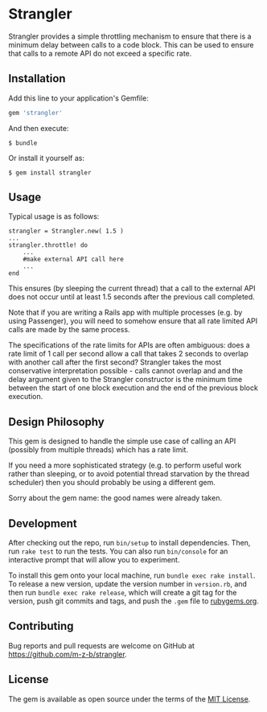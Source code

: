 # Strangler

Strangler provides a simple throttling mechanism to ensure that there is a minimum delay between calls to a code block. This can be used to ensure that calls to a remote API do not exceed a specific rate.


## Installation

Add this line to your application's Gemfile:

```ruby
gem 'strangler'
```

And then execute:

    $ bundle

Or install it yourself as:

    $ gem install strangler

## Usage

Typical usage is as follows:

    strangler = Strangler.new( 1.5 )
    ...
    strangler.throttle! do
        ...
        #make external API call here
        ...
    end

This ensures (by sleeping the current thread) that a call to the external API does not occur until at least 1.5 seconds after the previous call completed.

Note that if you are writing a Rails app with multiple processes (e.g. by using Passenger), you will need to somehow ensure that all rate limited API calls are made by the same process. 

The specifications of the rate limits for APIs are often ambiguous: does a rate limit of 1 call per second allow a call that takes 2 seconds to overlap with another call after the first second? Strangler takes the most conservative interpretation possible - calls cannot overlap and and the delay argument given to the Strangler constructor is the minimum time between the start of one block execution and the end of the previous block execution.

## Design Philosophy

This gem is designed to handle the simple use case of calling an API (possibly from multiple threads) which has a rate limit. 

If you need a more sophisticated strategy (e.g. to perform useful work rather than sleeping, or to avoid potential thread starvation by the thread scheduler) then you should probably be using a different gem.

Sorry about the gem name: the good names were already taken.

## Development

After checking out the repo, run `bin/setup` to install dependencies. Then, run `rake test` to run the tests. You can also run `bin/console` for an interactive prompt that will allow you to experiment.

To install this gem onto your local machine, run `bundle exec rake install`. To release a new version, update the version number in `version.rb`, and then run `bundle exec rake release`, which will create a git tag for the version, push git commits and tags, and push the `.gem` file to [rubygems.org](https://rubygems.org).

## Contributing

Bug reports and pull requests are welcome on GitHub at https://github.com/m-z-b/strangler.

## License

The gem is available as open source under the terms of the [MIT License](https://opensource.org/licenses/MIT).
